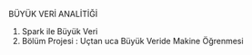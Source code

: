 BÜYÜK VERİ ANALİTİĞİ

1) Spark ile Büyük Veri
2) Bölüm Projesi : Uçtan uca Büyük Veride Makine Öğrenmesi
